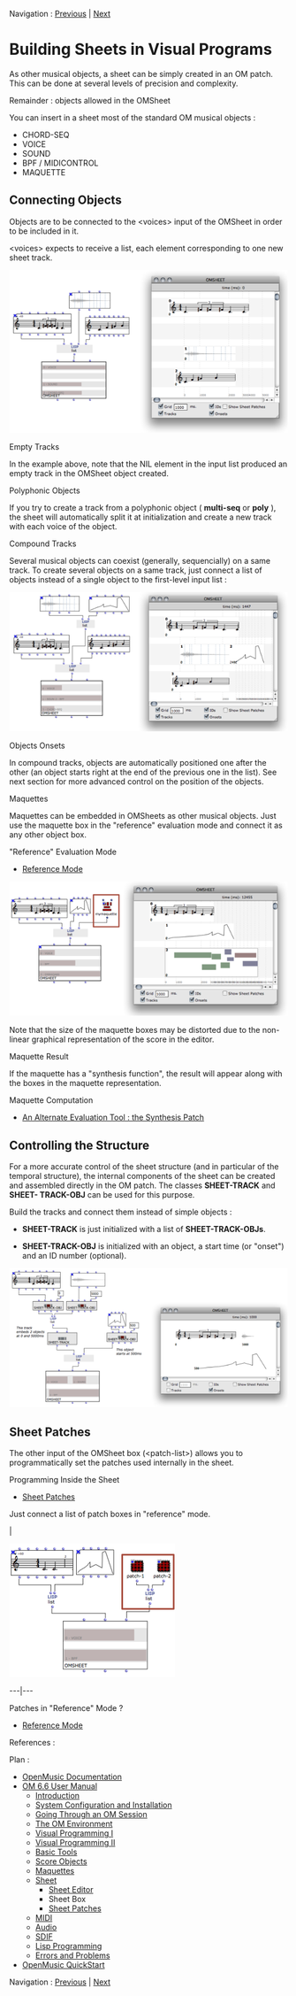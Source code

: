 Navigation : [Previous](Sheet-Editor "page précédente\(Sheet
Editor\)") | [Next](Sheet-Patch "Next\(Sheet
Patches\)")

# Building Sheets in Visual Programs

As other musical objects, a sheet can be simply created in an OM patch. This
can be done at several levels of precision and complexity.

Remainder : objects allowed in the OMSheet

You can insert in a sheet most of the standard OM musical objects :

  * CHORD-SEQ
  * VOICE
  * SOUND
  * BPF / MIDICONTROL
  * MAQUETTE

## Connecting Objects

Objects are to be connected to the \<voices\> input of the OMSheet in order to
be included in it.

\<voices\> expects to receive a list, each element corresponding to one new
sheet track.

[![](../res/make-sheet_1.png)](../res/make-sheet.png "Cliquez pour agrandir")

Empty Tracks

In the example above, note that the NIL element in the input list produced an
empty track in the OMSheet object created.

Polyphonic Objects

If you try to create a track from a polyphonic object ( **multi-seq** or
**poly** ), the sheet will automatically split it at initialization and create
a new track with each voice of the object.

Compound Tracks

Several musical objects can coexist (generally, sequencially) on a same track.
To create several objects on a same track, just connect a list of objects
instead of a single object to the first-level input list :

[![](../res/make-sheet-2_1.png)](../res/make-sheet-2.png "Cliquez pour
agrandir")

Objects Onsets

In compound tracks, objects are automatically positioned one after the other
(an object starts right at the end of the previous one in the list). See next
section for more advanced control on the position of the objects.

Maquettes

Maquettes can be embedded in OMSheets as other musical objects. Just use the
maquette box in the "reference" evaluation mode and connect it as any other
object box.

"Reference" Evaluation Mode

  * [Reference Mode](RefMode)

[![](../res/sheet-maq_1.png)](../res/sheet-maq.png "Cliquez pour agrandir")

Note that the size of the maquette boxes may be distorted due to the non-
linear graphical representation of the score in the editor.

Maquette Result

If the maquette has a "synthesis function", the result will appear along with
the boxes in the maquette representation.

Maquette Computation

  * [An Alternate Evaluation Tool : the Synthesis Patch](Synthpatchprog)

## Controlling the Structure

For a more accurate control of the sheet structure (and in particular of the
temporal structure), the internal components of the sheet can be created and
assembled directly in the OM patch. The classes **SHEET-TRACK** and **SHEET-
TRACK-OBJ** can be used for this purpose.

Build the tracks and connect them instead of simple objects :

  *  **SHEET-TRACK** is just initialized with a list of **SHEET-TRACK-OBJs**.

  *  **SHEET-TRACK-OBJ** is initialized with an object, a start time (or "onset") and an ID number (optional).

[![](../res/sheet-track-objs_1.png)](../res/sheet-track-objs.png "Cliquez pour
agrandir")

## Sheet Patches

The other input of the OMSheet box (\<patch-list\>) allows you to
programmatically set the patches used internally in the sheet.

Programming Inside the Sheet

  * [Sheet Patches](Sheet-Patch)

Just connect a list of patch boxes in "reference" mode.

|

[![](../res/sheet-patch-box_1.png)](../res/sheet-patch-box.png "Cliquez pour
agrandir")  
  
---|---  
  
Patches in "Reference" Mode ?

  * [Reference Mode](RefMode)

References :

Plan :

  * [OpenMusic Documentation](OM-Documentation)
  * [OM 6.6 User Manual](OM-User-Manual)
    * [Introduction](00-Sommaire)
    * [System Configuration and Installation](Installation)
    * [Going Through an OM Session](Goingthrough)
    * [The OM Environment](Environment)
    * [Visual Programming I](BasicVisualProgramming)
    * [Visual Programming II](AdvancedVisualProgramming)
    * [Basic Tools](BasicObjects)
    * [Score Objects](ScoreObjects)
    * [Maquettes](Maquettes)
    * [Sheet](Sheet)
      * [Sheet Editor](Sheet-Editor)
      * Sheet Box
      * [Sheet Patches](Sheet-Patch)
    * [MIDI](MIDI)
    * [Audio](Audio)
    * [SDIF](SDIF)
    * [Lisp Programming](Lisp)
    * [Errors and Problems](errors)
  * [OpenMusic QuickStart](QuickStart-Chapters)

Navigation : [Previous](Sheet-Editor "page précédente\(Sheet
Editor\)") | [Next](Sheet-Patch "Next\(Sheet
Patches\)")

